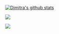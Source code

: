 [![Dimitra's github stats](https://github-readme-stats.vercel.app/api?username=dimikara&show_icons=true&theme=radical)](https://github.com/anuraghazra/github-readme-stats)

![](https://komarev.com/ghpvc/?username=dimikara&style=plastic&color=blue)

![](https://hit.yhype.me/github/profile?user_id=8607482)
